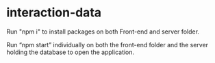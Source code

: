# interaction-data

 Run "npm i" to install packages on both Front-end and server folder.

 Run “npm start” individually on both the front-end folder and the server holding the database to open the application.
